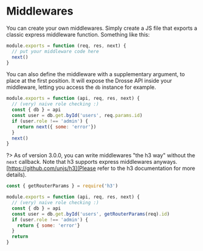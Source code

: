 # Middlewares

You can create your own middlewares. Simply create a JS file that exports a classic express middleware function. Something like this:

```js
module.exports = function (req, res, next) {
  // put your middleware code here
  next()
}
```

You can also define the middleware with a supplementary argument, to place at the first position. It will
expose the Drosse API inside your middleware, letting you access the `db` instance for example.

```js
module.exports = function (api, req, res, next) {
  // (very) naive role checking :)
  const { db } = api
  const user = db.get.byId('users', req.params.id)
  if (user.role !== 'admin') {
    return next({ some: 'error'})
  }
  next()
}
```

?> As of version 3.0.0, you can write middlewares "the h3 way" without the `next`
callback. Note that h3 supports express middlewares anyways.
[https://github.com/unjs/h3](Please refer to the h3 documentation for more details).

```js
const { getRouterParams } = require('h3')

module.exports = function (api, req, res, next) {
  // (very) naive role checking :)
  const { db } = api
  const user = db.get.byId('users', getRouterParams(req).id)
  if (user.role !== 'admin') {
    return { some: 'error'}
  }
  return
}
```

